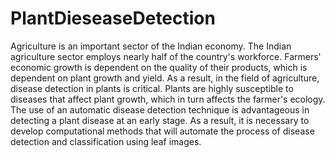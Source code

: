 # PlantDieseaseDetection
Agriculture is an important sector of the Indian economy. The Indian agriculture sector employs nearly half of the country's workforce. 
Farmers' economic growth is dependent on the quality of their products, which is dependent on plant growth and yield. As a result, in the field of agriculture, disease detection in plants is critical. Plants are highly susceptible to diseases that affect plant growth, which in turn affects the farmer's ecology. 
The use of an automatic disease detection technique is advantageous in detecting a plant disease at an early stage. As a result, it is necessary to develop computational methods that will automate the process of disease detection and classification using leaf images.

